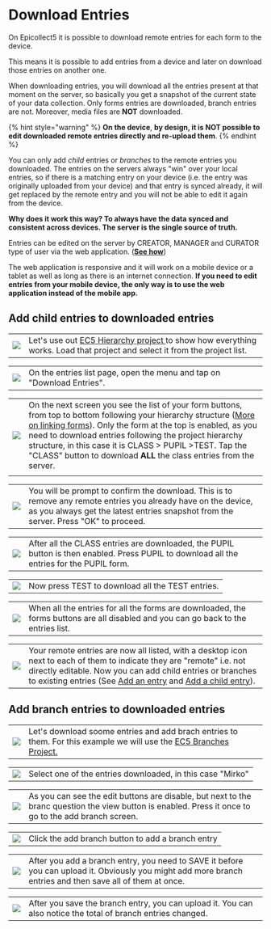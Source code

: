 # Download Entries

On Epicollect5 it is possible to download remote entries for each form to the device.

This means it is possible to add entries from a device and later on download those entries on another one.

When downloading entries, you will download all the entries present at that moment on the server, so basically you get a snapshot of the current state of your data collection. Only forms entries are downloaded, branch entries are not. Moreover, media files are **NOT** downloaded.

{% hint style="warning" %}
**On the device**, **by design, it is NOT possible to edit downloaded remote entries directly and re-upload them**.
{% endhint %}

You can only add _child_ entries or _branches_ to the remote entries you downloaded. The entries on the servers always "win" over your local entries, so if there is a matching entry on your device (i.e. the entry was originally uploaded from your device) and that entry is synced already, it will get replaced by the remote entry and you will not be able to edit it again from the device.

**Why does it work this way? To always have the data synced and consistent across devices. The server is the single source of truth.**

Entries can be edited on the server by CREATOR, MANAGER and CURATOR type of user via the web application. ([**See how**](../web-application/adding-data.md))

The web application is responsive and it will work on a mobile device or a tablet as well as long as there is an internet connection. **If you need to edit entries from your mobile device, the only way is to use the web application instead of the mobile app.**

## Add child entries to downloaded entries

|                                                |                                                                                                                                                                                       |
| ---------------------------------------------- | ------------------------------------------------------------------------------------------------------------------------------------------------------------------------------------- |
| ![](../.gitbook/assets/download-entries-1.png) | Let's use out [EC5 Hierarchy project ](https://five.epicollect.net/project/ec5-hierarchy-project)to show how everything works. Load that project and select it from the project list. |

|                                                |                                                                        |
| ---------------------------------------------- | ---------------------------------------------------------------------- |
| ![](../.gitbook/assets/download-entries-2.png) | On the entries list page, open the menu and tap on "Download Entries". |

|                                                |                                                                                                                                                                                                                                                                                                                                                                                                                    |
| ---------------------------------------------- | ------------------------------------------------------------------------------------------------------------------------------------------------------------------------------------------------------------------------------------------------------------------------------------------------------------------------------------------------------------------------------------------------------------------ |
| ![](../.gitbook/assets/download-entries-3.png) | On the next screen you see the list of your form buttons, from top to bottom following your hierarchy structure ([More on linking forms](../formbuilder/multiple-forms.md)). Only the form at the top is enabled, as you need to download entries following the project hierarchy structure, in this case it is CLASS > PUPIL >TEST. Tap the "CLASS" button to download **ALL** the class entries from the server. |
|                                                |                                                                                                                                                                                                                                                                                                                                                                                                                    |

|                                                |                                                                                                                                                                                                        |
| ---------------------------------------------- | ------------------------------------------------------------------------------------------------------------------------------------------------------------------------------------------------------ |
| ![](../.gitbook/assets/download-entries-4.png) | You will be prompt to confirm the download. This is to remove any remote entries you already have on the device, as you always get the latest entries snapshot from the server. Press "OK" to proceed. |

|                                                 |                                                                                                                                           |
| ----------------------------------------------- | ----------------------------------------------------------------------------------------------------------------------------------------- |
| ![](../.gitbook/assets/download-entries-12.png) | After all the CLASS entries are downloaded, the PUPIL button is then enabled. Press PUPIL to download all the entries for the PUPIL form. |

|                                                |                                                  |
| ---------------------------------------------- | ------------------------------------------------ |
| ![](../.gitbook/assets/download-entries-5.png) | Now press TEST to download all the TEST entries. |

|                                                |                                                                                                                                    |
| ---------------------------------------------- | ---------------------------------------------------------------------------------------------------------------------------------- |
| ![](../.gitbook/assets/download-entries-7.png) | When all the entries for all the forms are downloaded, the forms buttons are all disabled and you can go back to the entries list. |

|                                                |                                                                                                                                                                                                                                                                                               |
| ---------------------------------------------- | --------------------------------------------------------------------------------------------------------------------------------------------------------------------------------------------------------------------------------------------------------------------------------------------- |
| ![](../.gitbook/assets/download-entries-6.png) | Your remote entries are now all listed, with a desktop icon next to each of them to indicate they are "remote" i.e. not directly editable. Now you can add child entries or branches to existing entries (See [Add an entry](add-an-entry.md) and [Add a child entry](add-child-entries.md)). |

## Add branch entries to downloaded entries

|                                                |                                                                                                                                                                                |
| ---------------------------------------------- | ------------------------------------------------------------------------------------------------------------------------------------------------------------------------------ |
| ![](../.gitbook/assets/download-entries-8.png) | Let's download soome entries and add brach entries to them. For this example we will use the [EC5 Branches Project.](https://five.epicollect.net/project/ec5-branches-project) |

|                                                 |                                                            |
| ----------------------------------------------- | ---------------------------------------------------------- |
| ![](../.gitbook/assets/download-entries-10.png) | Select one of the entries downloaded, in this case "Mirko" |

|                                                 |                                                                                                                                                       |
| ----------------------------------------------- | ----------------------------------------------------------------------------------------------------------------------------------------------------- |
| ![](../.gitbook/assets/download-entries-13.png) | As you can see the edit buttons are disable, but next to the branc question the view button is enabled. Press it once to go to the add branch screen. |

|                                                 |                                                   |
| ----------------------------------------------- | ------------------------------------------------- |
| ![](../.gitbook/assets/download-entries-11.png) | Click the add branch button to add a branch entry |

|                                                 |                                                                                                                                                            |
| ----------------------------------------------- | ---------------------------------------------------------------------------------------------------------------------------------------------------------- |
| ![](../.gitbook/assets/download-entries-14.png) | After you add a branch entry, you need to SAVE it before you can upload it. Obviously you might add more branch entries and then save all of them at once. |

|                                                 |                                                                                                              |
| ----------------------------------------------- | ------------------------------------------------------------------------------------------------------------ |
| ![](../.gitbook/assets/download-entries-15.png) | After you save the branch entry, you can upload it. You can also notice the total of branch entries changed. |
